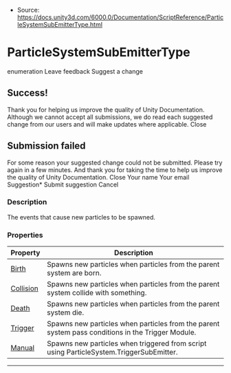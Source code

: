 * Source: https://docs.unity3d.com/6000.0/Documentation/ScriptReference/ParticleSystemSubEmitterType.html

# ParticleSystemSubEmitterType
enumeration
Leave feedback
Suggest a change
## Success!
Thank you for helping us improve the quality of Unity Documentation. Although we cannot accept all submissions, we do read each suggested change from our users and will make updates where applicable.
Close
## Submission failed
For some reason your suggested change could not be submitted. Please <a>try again</a> in a few minutes. And thank you for taking the time to help us improve the quality of Unity Documentation.
Close
Your name Your email Suggestion* Submit suggestion
Cancel
### Description
The events that cause new particles to be spawned.
### Properties
Property | Description  
---|---  
[Birth](https://docs.unity3d.com/6000.0/Documentation/ScriptReference/ParticleSystemSubEmitterType.Birth.html) | Spawns new particles when particles from the parent system are born.  
[Collision](https://docs.unity3d.com/6000.0/Documentation/ScriptReference/ParticleSystemSubEmitterType.Collision.html) | Spawns new particles when particles from the parent system collide with something.  
[Death](https://docs.unity3d.com/6000.0/Documentation/ScriptReference/ParticleSystemSubEmitterType.Death.html) | Spawns new particles when particles from the parent system die.  
[Trigger](https://docs.unity3d.com/6000.0/Documentation/ScriptReference/ParticleSystemSubEmitterType.Trigger.html) | Spawns new particles when particles from the parent system pass conditions in the Trigger Module.  
[Manual](https://docs.unity3d.com/6000.0/Documentation/ScriptReference/ParticleSystemSubEmitterType.Manual.html) | Spawns new particles when triggered from script using ParticleSystem.TriggerSubEmitter.  
* * *
